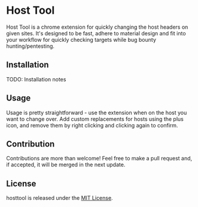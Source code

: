# Host Tool

Host Tool is a chrome extension for quickly changing the host headers on given sites. It's designed to be fast, adhere to material design and fit into your workflow for quickly checking targets while bug bounty hunting/pentesting.

## Installation
TODO: Installation notes

## Usage
Usage is pretty straightforward - use the extension when on the host you want to change over. Add custom replacements for hosts using the plus icon, and remove them by right clicking and clicking again to confirm.

## Contribution
Contributions are more than welcome! Feel free to make a pull request and, if accepted, it will be merged in the next update.

## License
hosttool is released under the [MIT License](https://opensource.org/licenses/MIT).
